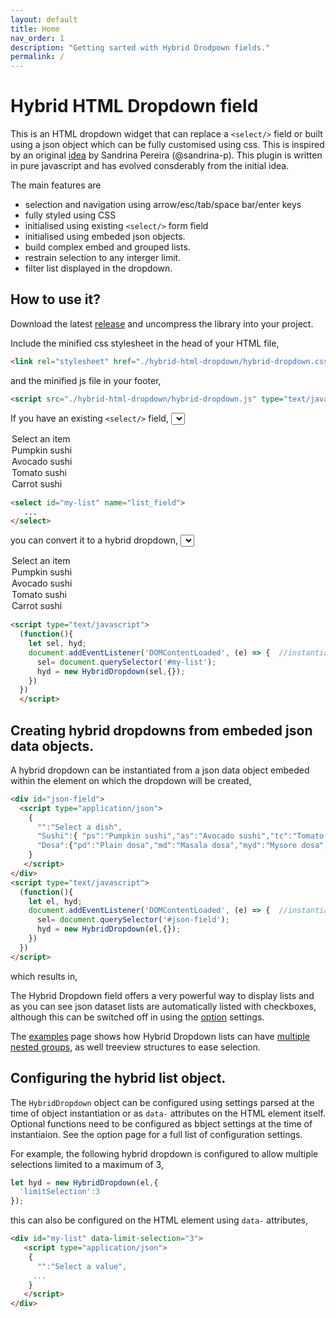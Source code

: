 ```yaml
---
layout: default
title: Home
nav_order: 1
description: "Getting sarted with Hybrid Drodpown fields."
permalink: /
---
```


# Hybrid HTML Dropdown field

This is an HTML dropdown widget that can replace a `<select/>` field or built using a json object which can be fully customised using css.  This is inspired by an original [idea](https://css-tricks.com/striking-a-balance-between-native-and-custom-select-elements/) by Sandrina Pereira (@sandrina-p). This plugin is written in pure javascript and has evolved consderably from the initial idea.

The main features are

- selection and navigation using arrow/esc/tab/space bar/enter keys
- fully styled using CSS
- initialised using existing `<select/>` form field
- initialised using embeded json objects.
- build complex embed and grouped lists.
- restrain selection to any interger limit.
- filter list displayed in the dropdown.

## How to use it?

Download the latest [release](https://github.com/aurovrata/hybrid-html-dropdown/releases) and uncompress the library into your project.

Include the minified css stylesheet in the head of your HTML file,

```html
<link rel="stylesheet" href="./hybrid-html-dropdown/hybrid-dropdown.css" media="all">
```

and the minified js file in your footer,

```html
<script src="./hybrid-html-dropdown/hybrid-dropdown.js" type="text/javascript"></script>
```

If you have an existing `<select/>` field,
<select id="ex1">
  <option value="">Select an item</option>
  <option value="ps">Pumpkin sushi</option>
  <option value="as">Avocado sushi</option>
  <option value="ts">Tomato sushi</option>
  <option value="cs">Carrot sushi</option>
</select>

```html
<select id="my-list" name="list_field">
   ...
</select>
```
you can convert it to a hybrid dropdown,
<select id="ex1-hdd" class="hybrid-list">
  <option value="">Select an item</option>
  <option value="ps">Pumpkin sushi</option>
  <option value="as">Avocado sushi</option>
  <option value="ts">Tomato sushi</option>
  <option value="cs">Carrot sushi</option>
</select>

```html
<script type="text/javascript">
  (function(){
    let sel, hyd;
    document.addEventListener('DOMContentLoaded', (e) => {  //instantiate on document ready.
      sel= document.querySelector('#my-list');
      hyd = new HybridDropdown(sel,{});
    })
  })
  </script>
  ```

## Creating hybrid dropdowns from embeded json data objects.

A hybrid dropdown can be instantiated from a json data object embeded within the element on which the dropdown will be created,

```html
<div id="json-field">
  <script type="application/json">
    {
      "":"Select a dish",
      "Sushi":{ "ps":"Pumpkin sushi","as":"Avocado sushi","tc":"Tomato sushi","cs":"Carrot sushi"},
      "Dosa":{"pd":"Plain dosa","md":"Masala dosa","myd":"Mysore dosa","pr":"Paper roast"}
    }
   </script>
</div>
<script type="text/javascript">
  (function(){
    let el, hyd;
    document.addEventListener('DOMContentLoaded', (e) => {  //instantiate on document ready.
      sel= document.querySelector('#json-field');
      hyd = new HybridDropdown(el,{});
    })
  })
</script>
```
which results in,
<span id="json-field" class="hybrid-list">
  <script type="application/json">
  {
    "":"Select a dish",
    "Sushi":{"ps":"Pumpkin sushi","as":"Avocado sushi","tc":"Tomato sushi","cs":"Carrot sushi"},
    "Dosa":{"pd":"Plain dosa","md":"Masala dosa","myd":"Mysore dosa","pr":"Paper roast"}
  }
   </script>
</span>

The Hybrid Dropdown field offers a very powerful way to display lists and as you can see json dataset lists are automatically listed with checkboxes, although this can be switched off in using the [option](/options.html) settings.

The [examples](/methods.html) page shows how Hybrid Dropdown lists can have [multiple nested groups](/examples.html#hybrid-dropdown-with-multiple-nested-groups), as well treeview structures to ease selection.

## Configuring the hybrid list object.

The `HybridDropdown` object can be configured using settings parsed at the time of object instantiation or as `data-` attributes on the HTML element itself.  Optional functions need to be configured as bbject settings at the time of instantiaion.  See the option page for a full list of configuration settings.

For example, the following hybrid dropdown is configured to allow multiple selections limited to a maximum of 3,

```javascript
let hyd = new HybridDropdown(el,{
  'limitSelection':3
});
```

this can also be configured on the HTML element using `data-` attributes,

```html
<div id="my-list" data-limit-selection="3">
   <script type="application/json">
    {
      "":"Select a value",
     ...
    }
   </script>
</div>
```
